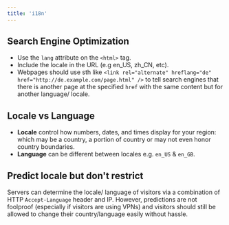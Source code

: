 ```yaml
---
title: 'i18n'
---
```


## Search Engine Optimization

- Use the `lang` attribute on the `<html>` tag.
- Include the locale in the URL (e.g en_US, zh_CN, etc).
- Webpages should use sth like `<link rel="alternate" hreflang="de" href="http://de.example.com/page.html" />` to tell search engines that there is another page at the specified `href` with the same content but for another language/ locale.

## Locale vs Language

- **Locale** control how numbers, dates, and times display for your region: which may be a country, a portion of country or may not even honor country boundaries.
- **Language** can be different between locales e.g. `en_US` & `en_GB`.

## Predict locale but don't restrict

Servers can determine the locale/ language of visitors via a combination of HTTP `Accept-Language` header and IP. However, predictions are not foolproof (especially if visitors are using VPNs) and visitors should still be allowed to change their country/language easily without hassle.

